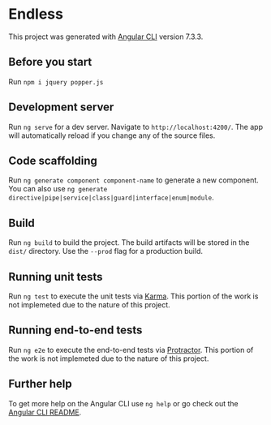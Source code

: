 # Endless

This project was generated with [Angular CLI](https://github.com/angular/angular-cli) version 7.3.3.

## Before you start

Run `npm i jquery popper.js` 

## Development server

Run `ng serve` for a dev server. Navigate to `http://localhost:4200/`. The app will automatically reload if you change any of the source files.

## Code scaffolding

Run `ng generate component component-name` to generate a new component. You can also use `ng generate directive|pipe|service|class|guard|interface|enum|module`.

## Build

Run `ng build` to build the project. The build artifacts will be stored in the `dist/` directory. Use the `--prod` flag for a production build.

## Running unit tests

Run `ng test` to execute the unit tests via [Karma](https://karma-runner.github.io). This portion of the work is not implemeted due to the nature of this project.

## Running end-to-end tests

Run `ng e2e` to execute the end-to-end tests via [Protractor](http://www.protractortest.org/). This portion of the work is not implemeted due to the nature of this project.

## Further help

To get more help on the Angular CLI use `ng help` or go check out the [Angular CLI README](https://github.com/angular/angular-cli/blob/master/README.md).
